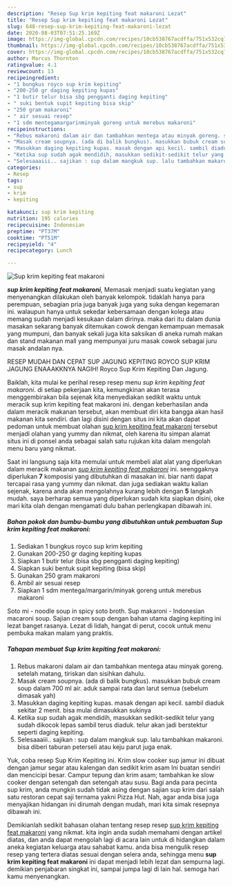 ```yaml
---
description: "Resep Sup krim kepiting feat makaroni Lezat"
title: "Resep Sup krim kepiting feat makaroni Lezat"
slug: 648-resep-sup-krim-kepiting-feat-makaroni-lezat
date: 2020-08-03T07:51:25.169Z
image: https://img-global.cpcdn.com/recipes/10cb538767acdffa/751x532cq70/sup-krim-kepiting-feat-makaroni-foto-resep-utama.jpg
thumbnail: https://img-global.cpcdn.com/recipes/10cb538767acdffa/751x532cq70/sup-krim-kepiting-feat-makaroni-foto-resep-utama.jpg
cover: https://img-global.cpcdn.com/recipes/10cb538767acdffa/751x532cq70/sup-krim-kepiting-feat-makaroni-foto-resep-utama.jpg
author: Marcus Thornton
ratingvalue: 4.1
reviewcount: 13
recipeingredient:
- "1 bungkus royco sup krim kepiting"
- "200-250 gr daging kepiting kupas"
- "1 butir telur bisa sbg pengganti daging kepiting"
- " suki bentuk supit kepiting bisa skip"
- "250 gram makaroni"
- " air sesuai resep"
- "1 sdm mentegamargarinminyak goreng untuk merebus makaroni"
recipeinstructions:
- "Rebus makaroni dalam air dan tambahkan mentega atau minyak goreng. setelah matang, tiriskan dan sisihkan dahulu."
- "Masak cream soupnya. (ada di balik bungkus). masukkan bubuk cream soup dalam 700 ml air. aduk sampai rata dan larut semua (sebelum dimasak yah)"
- "Masukkan daging kepiting kupas. masak dengan api kecil. sambil diaduk sekitar 2 menit. bisa mulai dimasukkan sukinya"
- "Ketika sup sudah agak mendidih, masukkan sedikit-sedikit telur yang sudah dikocok lepas sambil terus diaduk. telur akan jadi berstektur seperti daging kepiting."
- "Selesaaaiii.. sajikan : sup dalam mangkuk sup. lalu tambahkan makaroni. bisa diberi taburan peterseli atau keju parut juga enak."
categories:
- Resep
tags:
- sup
- krim
- kepiting

katakunci: sup krim kepiting 
nutrition: 195 calories
recipecuisine: Indonesian
preptime: "PT37M"
cooktime: "PT51M"
recipeyield: "4"
recipecategory: Lunch

---
```



![Sup krim kepiting feat makaroni](https://img-global.cpcdn.com/recipes/10cb538767acdffa/751x532cq70/sup-krim-kepiting-feat-makaroni-foto-resep-utama.jpg)

<b><i>sup krim kepiting feat makaroni</i></b>, Memasak menjadi suatu kegiatan yang menyenangkan dilakukan oleh banyak kelompok. tidaklah hanya para perempuan, sebagian pria juga banyak juga yang suka dengan kegemaran ini. walaupun hanya untuk sekedar kebersamaan dengan kolega atau memang sudah menjadi kesukaan dalam dirinya. maka dari itu dalam dunia masakan sekarang banyak ditemukan cowok dengan kemampuan memasak yang mumpuni, dan banyak sekali juga kita saksikan di aneka rumah makan dan stand makanan mall yang mempunyai juru masak cowok sebagai juru masak andalan nya.

RESEP MUDAH DAN CEPAT SUP JAGUNG KEPITING ROYCO SUP KRIM JAGUNG ENAAAKKNYA NAGIH! Royco Sup Krim Kepiting Dan Jagung.

Baiklah, kita mulai ke perihal resep resep menu <i>sup krim kepiting feat makaroni</i>. di setiap pekerjaan kita, kemungkinan akan terasa menggembirakan bila sejenak kita menyediakan sedikit waktu untuk meracik sup krim kepiting feat makaroni ini. dengan keberhasilan anda dalam meracik makanan tersebut, akan membuat diri kita bangga akan hasil makanan kita sendiri. dan lagi disini dengan situs ini kita akan dapat pedoman untuk membuat olahan <u>sup krim kepiting feat makaroni</u> tersebut menjadi olahan yang yummy dan nikmat, oleh karena itu simpan alamat situs ini di ponsel anda sebagai salah satu rujukan kita dalam mengolah menu baru yang nikmat.


Saat ini langsung saja kita memulai untuk membeli alat alat yang diperlukan dalam meracik makanan <u><i>sup krim kepiting feat makaroni</i></u> ini. seenggaknya diperlukan <b>7</b> komposisi yang dibutuhkan di masakan ini. biar nanti dapat tercapai rasa yang yummy dan nikmat. dan juga sediakan waktu kalian sejenak, karena anda akan mengolahnya kurang lebih dengan <b>5</b> langkah mudah. saya berharap semua yang diperlukan sudah kita siapkan disini, oke mari kita olah dengan mengamati dulu bahan perlengkapan dibawah ini.

<!--inarticleads1-->

##### Bahan pokok dan bumbu-bumbu yang dibutuhkan untuk pembuatan Sup krim kepiting feat makaroni:

1. Sediakan 1 bungkus royco sup krim kepiting
1. Gunakan 200-250 gr daging kepiting kupas
1. Siapkan 1 butir telur (bisa sbg pengganti daging kepiting)
1. Siapkan  suki bentuk supit kepiting (bisa skip)
1. Gunakan 250 gram makaroni
1. Ambil  air sesuai resep
1. Siapkan 1 sdm mentega/margarin/minyak goreng untuk merebus makaroni


Soto mi - noodle soup in spicy soto broth. Sup makaroni - Indonesian macaroni soup. Sajian cream soup dengan bahan utama daging kepiting ini lezat banget rasanya. Lezat di lidah, hangat di perut, cocok untuk menu pembuka makan malam yang praktis. 

<!--inarticleads2-->

##### Tahapan membuat Sup krim kepiting feat makaroni:

1. Rebus makaroni dalam air dan tambahkan mentega atau minyak goreng. setelah matang, tiriskan dan sisihkan dahulu.
1. Masak cream soupnya. (ada di balik bungkus). masukkan bubuk cream soup dalam 700 ml air. aduk sampai rata dan larut semua (sebelum dimasak yah)
1. Masukkan daging kepiting kupas. masak dengan api kecil. sambil diaduk sekitar 2 menit. bisa mulai dimasukkan sukinya
1. Ketika sup sudah agak mendidih, masukkan sedikit-sedikit telur yang sudah dikocok lepas sambil terus diaduk. telur akan jadi berstektur seperti daging kepiting.
1. Selesaaaiii.. sajikan : sup dalam mangkuk sup. lalu tambahkan makaroni. bisa diberi taburan peterseli atau keju parut juga enak.


Yuk, coba resep Sup Krim Kepiting ini. Krim slow cooker sup jamur ini dibuat dengan jamur segar atau kalengan dan sedikit krim asam Ini buatan sendiri dan mencicipi besar. Campur tepung dan krim asam; tambahkan ke slow cooker dengan setengah dan setengah atau susu. Bagi anda para pecinta sup krim, anda mungkin sudah tidak asing dengan sajian sup krim dari salah satu restoran cepat saji ternama yakni Pizza Hut. Nah, agar anda bisa juga menyajikan hidangan ini dirumah dengan mudah, mari kita simak resepnya dibawah ini. 

Demikianlah sedikit bahasan olahan tentang resep resep <u>sup krim kepiting feat makaroni</u> yang nikmat. kita ingin anda sudah memahami dengan artikel diatas, dan anda dapat mengolah lagi di acara lain untuk di hidangkan dalam aneka kegiatan keluarga atau sahabat kamu. anda bisa mengulik resep resep yang tertera diatas sesuai dengan selera anda, sehingga menu <b>sup krim kepiting feat makaroni</b> ini dapat menjadi lebih lezat dan sempurna lagi. demikian penjabaran singkat ini, sampai jumpa lagi di lain hal. semoga hari kamu menyenangkan.
